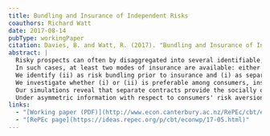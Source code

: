 ```yaml
---
title: Bundling and Insurance of Independent Risks
coauthors: Richard Watt
date: 2017-08-14
pubType: workingPaper
citation: Davies, B. and Watt, R. (2017). "Bundling and Insurance of Independent Risks." Working Papers in Economics 17/05, University of Canterbury.
abstract: |
  Risky prospects can often by disaggregated into several identifiable, smaller risks.
  In such cases, at least two modes of insurance are available: either (i) the disaggregated risks can be insured independently or (ii) the aggregate risk can be insured as one.
  We identify (ii) as risk bundling prior to insurance and (i) as separate, or unbundled, insurance.
  We investigate whether (i) or (ii) is preferable among consumers, insurers and the insurance market as a whole using numerical simulations.
  Our simulations reveal that separate contracts provide the socially optimal form of insurance when the insurer is able to charge the profit-maximising premia and has perfect information.
  Under asymmetric information with respect to consumers' risk aversion, we find that separation is again the dominant method of insurance in terms of the market share it represents.
links:
  - "[Working paper (PDF)](http://www.econ.canterbury.ac.nz/RePEc/cbt/econwp/1705.pdf)"
  - "[RePEc page](https://ideas.repec.org/p/cbt/econwp/17-05.html)"
---
```

